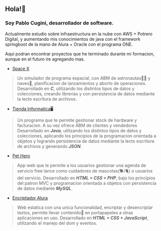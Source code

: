 ## Hola!👋

### Soy Pablo Cugini, desarrollador de software.

Actualmente estudio sobre infraestructura en la nube con AWS + Potrero Digital, y aumentando mis conocimientos de java con el framework springboot de la mano de Alura + Oracle con el programa ONE.

Aqui podran encontrar proyectos que he terminado durante mi formacion, aunque en el futuro ire agregando mas.

* [Space X][1]
> Un simulador de programa espacial, con ABM de astronautas🧑‍🚀 y naves🚀, planificacion de lanzamientos y aborto de operaciones. 
> Desarrollado en ***C***, utilizando los distintos tipos de datos y colecciones, creando librerias y con persistencia de datos mediante la lecto escritura de archivos.

* [Tienda Informatica][2]🖥️
> Un programa que te permite gestionar stock de hardware y facturacion. A su vez ofrece ABM de clientes y vendedores
> Desarrollado en ***Java***, utilizando los distintos tipos de datos y colecciones, aplicando los principios de la programacion orientada a objetos y logrando persistencia de datos mediante la lecto escritura de archivos y generando ***JSON***.

* [Pet Hero][3]
> App web que le permite a los usuarios gestionar una agenda de servicio free lance como cuidadores de mascotas(🐕/🐈) o usuarios del servicio. 
> Desarrollado en ***HTML + CSS + PHP***, bajo los principios del patron MVC y programacion orientada a objetos con persistencia de datos mediante ***MySQL***.

* [Encriptador Alura][4]
> Web estatica con una unica funcionalidad, encriptar y desencriptar textos, permite llevar contenido📝 en portapapeles a otras aplicaciones en uso. 
> Desarrollado en ***HTML + CSS + JavaScript***, utilizando el manejo del dom y eventos.

[1]: https://github.com/pablocuyo/TP-Space-X
[2]: https://github.com/pablocuyo/Tienda-Informatica
[3]: https://github.com/pablocuyo/Pet-Hero
[4]: https://github.com/pablocuyo/Encriptador-Alura

